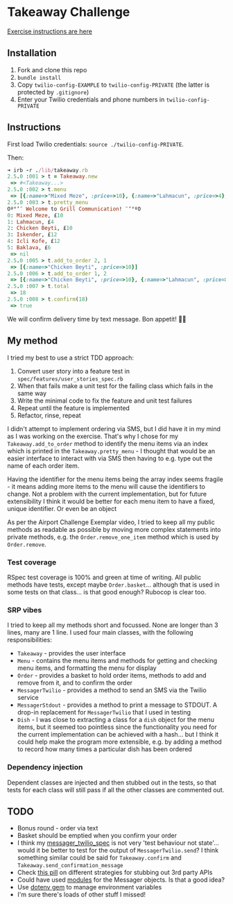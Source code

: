 # Takeaway Challenge

[Exercise instructions are here](takeaway-challenge.md)

## Installation

1. Fork and clone this repo
2. `bundle install`
3. Copy `twilio-config-EXAMPLE` to `twilio-config-PRIVATE` (the latter is protected by `.gitignore`)
4. Enter your Twilio credentials and phone numbers in `twilio-config-PRIVATE`

## Instructions

First load Twilio credentials: `source ./twilio-config-PRIVATE`.

Then:

```ruby
➜ irb -r ./lib/takeaway.rb      
2.5.0 :001 > t = Takeaway.new
 => #<Takeaway...> 
2.5.0 :002 > t.menu
 => [{:name=>"Mixed Meze", :price=>10}, {:name=>"Lahmacun", :price=>4}, {:name=>"Chicken Beyti", :price=>10}, {:name=>"Iskender", :price=>12}, {:name=>"Icli Kofe", :price=>12}, {:name=>"Baklava", :price=>6}] 
2.5.0 :003 > t.pretty_menu
Oº°‘¨ Welcome to Grill Communication! ¨‘°ºO
0: Mixed Meze, £10
1: Lahmacun, £4
2: Chicken Beyti, £10
3: Iskender, £12
4: Icli Kofe, £12
5: Baklava, £6
 => nil 
2.5.0 :005 > t.add_to_order 2, 1
 => [{:name=>"Chicken Beyti", :price=>10}] 
2.5.0 :006 > t.add_to_order 1, 2
 => [{:name=>"Chicken Beyti", :price=>10}, {:name=>"Lahmacun", :price=>4}, {:name=>"Lahmacun", :price=>4}] 
2.5.0 :007 > t.total
 => 18 
2.5.0 :008 > t.confirm(18)
 => true 
```

We will confirm delivery time by text message. Bon appetit! 👨‍🍳

## My method

I tried my best to use a strict TDD approach:
1. Convert user story into a feature test in `spec/features/user_stories_spec.rb`
2. When that fails make a unit test for the failing class which fails in the same way
3. Write the minimal code to fix the feature and unit test failures
4. Repeat until the feature is implemented
5. Refactor, rinse, repeat

I didn't attempt to implement ordering via SMS, but I did have it in my mind as I was working on the exercise. That's why I chose for my `Takeaway.add_to_order` method to identify the menu items via an index which is printed in the `Takeaway.pretty_menu` - I thought that would be an easier interface to interact with via SMS then having to e.g. type out the name of each order item.

Having the identifier for the menu items being the array index seems fragile - it means adding more items to the menu will cause the identifiers to change. Not a problem with the current implementation, but for future extensibility I think it would be better for each menu item to have a fixed, unique identifier. Or even be an object

As per the Airport Challenge Exemplar video, I tried to keep all my public methods as readable as possible by moving more complex statements into private methods, e.g. the `Order.remove_one_item` method which is used by `Order.remove`.

### Test coverage

RSpec test coverage is 100% and green at time of writing. All public methods have tests, except maybe `Order.basket`... although that is used in some tests on that class... is that good enough? Rubocop is clear too.

### SRP vibes

I tried to keep all my methods short and focussed. None are longer than 3 lines, many are 1 line. I used four main classes, with the following responsibilities:

- `Takeaway` - provides the user interface
- `Menu` - contains the menu items and methods for getting and checking menu items, and formatting the menu for display
- `Order` - provides a basket to hold order items, methods to add and remove from it, and to confirm the order
- `MessagerTwilio` - provides a method to send an SMS via the Twilio service
- `MessagerStdout` - provides a method to print a message to STDOUT. A drop-in replacement for `MessagerTwilio` that I used in testing
- `Dish` - I was close to extracting a class for a `dish` object for the menu items, but it seemed too pointless since the functionality you need for the current implementation can be achieved with a hash... but I think it could help make the program more extensible, e.g. by adding a method to record how many times a particular dish has been ordered

### Dependency injection

Dependent classes are injected and then stubbed out in the tests, so that tests for each class will still pass if all the other classes are commented out.

## TODO

- Bonus round - order via text
- Basket should be emptied when you confirm your order
- I think my [messager_twilio_spec](spec/messager_twilio_spec.rb) is not very 'test behaviour not state'... would it be better to test for the output of `MessagerTwilio.send`? I think something similar could be said for `Takeaway.confirm` and `Takeaway.send_confirmation_message`
- Check [this pill](https://github.com/makersacademy/course/blob/master/pills/levels_of_stubbing.md) on different strategies for stubbing out 3rd party APIs
- Could have used [modules](https://github.com/Hives/takeaway-challenge/blob/master/docs/review.md#use-of-modules) for the Messager objects. Is that a good idea?
- Use [dotenv gem](https://github.com/bkeepers/dotenv) to manage environment variables
- I'm sure there's loads of other stuff I missed!
